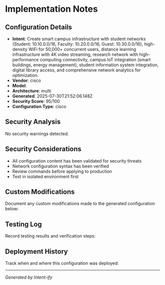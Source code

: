 # Implementation Notes

## Configuration Details
- **Intent**: Create smart campus infrastructure with student networks (Student: 10.10.0.0/16, Faculty: 10.20.0.0/16, Guest: 10.30.0.0/16), high-density WiFi for 50,000+ concurrent users, distance learning infrastructure with 4K video streaming, research network with high-performance computing connectivity, campus IoT integration (smart buildings, energy management), student information system integration, digital library access, and comprehensive network analytics for optimization.
- **Vendor**: cisco
- **Model**: 
- **Architecture**: multi
- **Generated**: 2025-07-30T21:52:06.148Z
- **Security Score**: 95/100
- **Configuration Type**: cisco

## Security Analysis
No security warnings detected.

## Security Considerations
- All configuration content has been validated for security threats
- Network configuration syntax has been verified
- Review commands before applying to production
- Test in isolated environment first

## Custom Modifications
Document any custom modifications made to the generated configuration below:

## Testing Log
Record testing results and verification steps:

## Deployment History
Track when and where this configuration was deployed:

---
*Generated by Intent-ify*